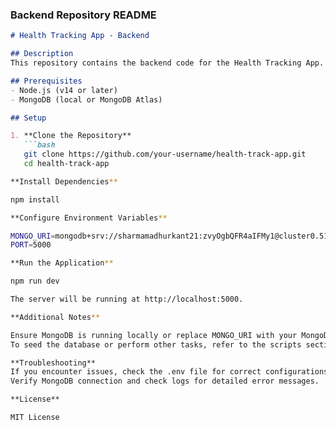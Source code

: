 
### **Backend Repository README**

```markdown
# Health Tracking App - Backend

## Description
This repository contains the backend code for the Health Tracking App. It is built with Node.js and Express, and uses MongoDB for data storage and management.

## Prerequisites
- Node.js (v14 or later)
- MongoDB (local or MongoDB Atlas)

## Setup

1. **Clone the Repository**
   ```bash
   git clone https://github.com/your-username/health-track-app.git
   cd health-track-app

**Install Dependencies**

npm install

**Configure Environment Variables**

MONGO_URI=mongodb+srv://sharmamadhurkant21:zvyOgbQFR4aIFMy1@cluster0.5137m.mongodb.net/health-tracker?retryWrites=true&w=majority&appName=Cluster0
PORT=5000

**Run the Application**

npm run dev

The server will be running at http://localhost:5000.

**Additional Notes**

Ensure MongoDB is running locally or replace MONGO_URI with your MongoDB Atlas connection string.
To seed the database or perform other tasks, refer to the scripts section in package.json.

**Troubleshooting**
If you encounter issues, check the .env file for correct configurations.
Verify MongoDB connection and check logs for detailed error messages.

**License**

MIT License




